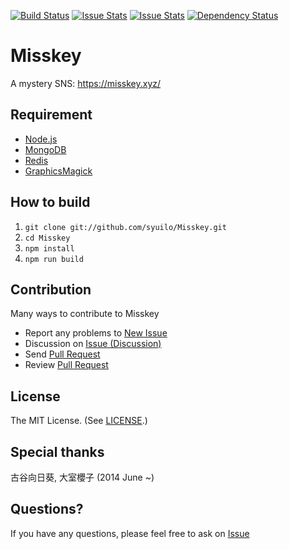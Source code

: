 [![Build Status](https://travis-ci.org/syuilo/Misskey.svg)](https://travis-ci.org/syuilo/Misskey)
[![Issue Stats](http://issuestats.com/github/syuilo/Misskey/badge/pr?style=flat)](http://issuestats.com/github/syuilo/Misskey)
[![Issue Stats](http://issuestats.com/github/syuilo/Misskey/badge/issue?style=flat)](http://issuestats.com/github/syuilo/Misskey)
[![Dependency Status](https://gemnasium.com/syuilo/Misskey.svg)](https://gemnasium.com/syuilo/Misskey)

# Misskey
A mystery SNS: https://misskey.xyz/

## Requirement
* [Node.js](https://nodejs.org)
* [MongoDB](https://www.mongodb.org)
* [Redis](http://redis.io)
* [GraphicsMagick](http://www.graphicsmagick.org)

## How to build
1. `git clone git://github.com/syuilo/Misskey.git`
2. `cd Misskey`
3. `npm install`
4. `npm run build`

## Contribution
Many ways to contribute to Misskey

* Report any problems to [New Issue](https://github.com/syuilo/Misskey/issues/new)
* Discussion on [Issue (Discussion)](https://github.com/syuilo/Misskey/labels/Discussion)
* Send [Pull Request](https://github.com/syuilo/Misskey/pulls)
* Review [Pull Request](https://github.com/syuilo/Misskey/pulls)

## License
The MIT License. (See [LICENSE](LICENSE).)

## Special thanks
古谷向日葵, 大室櫻子 (2014 June ~)

## Questions?
If you have any questions, please feel free to ask on [Issue](https://github.com/syuilo/Misskey/issues)
